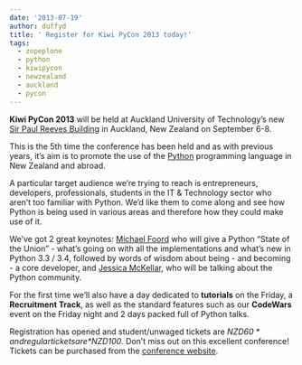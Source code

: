 ```yaml
---
date: '2013-07-19'
author: duffyd
title: ' Register for Kiwi PyCon 2013 today!'
tags:
  - zopeplone
  - python
  - kiwipycon
  - newzealand
  - auckland
  - pycon
---
```


**Kiwi PyCon 2013** will be held at Auckland University of Technology’s new [Sir Paul Reeves Building](https://href.li/?https://www.google.com/maps?q=Sir+Paul+Reeves+Building,+Governor+Fitzroy+Pl,+Auckland,+1010,+New+Zealand&hl=en&ll=-36.853244,174.765776&spn=0.002327,0.003868&sll=-36.85305,174.765492&sspn=0.002327,0.003868&hq=Sir+Paul+Reeves+Building,&hnear=Governor+Fitzroy+Pl,+Auckland,+1010,+New+Zealand&t=m&z=18) in Auckland, New Zealand on September 6-8.

This is the 5th time the conference has been held and as with previous years, it’s aim is to promote the use of the [Python](https://href.li/?http://python.org) programming language in New Zealand and abroad.

A particular target audience we’re trying to reach is entrepreneurs, developers, professionals, students in the IT & Technology sector who aren’t too familiar with Python. We’d like them to come along and see how Python is being used in various areas and therefore how they could make use of it.

We’ve got 2 great keynotes: [Michael Foord](https://href.li/?http://blog.python.org/2011/08/meet-team-michael-foord.html) who will give a Python “State of the Union” - what’s going on with all the implementations and what’s new in Python 3.3 / 3.4, followed by words of wisdom about being - and becoming - a core developer, and [Jessica McKellar](https://href.li/?http://pycon.blogspot.co.nz/2013/02/interview-with-tutorial-presenter.html), who will be talking about the Python community.

For the first time we’ll also have a day dedicated to **tutorials** on the Friday, a **Recruitment Track**, as well as the standard features such as our **CodeWars** event on the Friday night and 2 days packed full of Python talks.

Registration has opened and student/unwaged tickets are *$NZD60* and regular tickets are *$NZD100*. Don’t miss out on this excellent conference! Tickets can be purchased from the [conference website](https://href.li/?http://nz.pycon.org).
